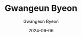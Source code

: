 ---
layout: personal_info
author: Gwangeun Byeon
title: Gwangeun Byeon
date: 2024-06-06

params:
    position:  "PhD Course"
    job_title: "Researcher"
    telephone: +82-10-0000-0000
    email:     kebyun@skku.edu

    profile_image: "profile.png"

    interests: [
        'Domain Specific Accelerator'
    ]

    biography: "Lorem Ipsum is simply dummy text of the printing and typesetting industry. Lorem Ipsum has been the industry's standard dummy text ever since the 1500s"

    enable_sections:
        enable_experiences:   false
        enable_awards_honors: false
        enable_activities:    false

    experiences:

    awards_honor:

    activities:
---